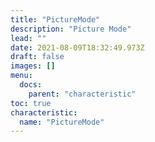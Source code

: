 ```yaml
---
title: "PictureMode"
description: "Picture Mode"
lead: ""
date: 2021-08-09T18:32:49.973Z
draft: false
images: []
menu:
  docs:
    parent: "characteristic"
toc: true
characteristic:
  name: "PictureMode"
---
```

